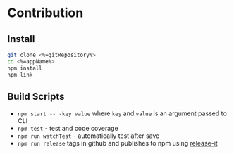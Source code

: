 
# Contribution

## Install

```bash
git clone <%=gitRepository%>
cd <%=appName%>
npm install
npm link
```

## Build Scripts

- `npm start -- -key value` where `key` and `value` is an argument passed to CLI
- `npm test` - test and code coverage
- `npm run watchTest` - automatically test after save
- `npm run release` tags in github and publishes to npm using [release-it](https://github.com/webpro/release-it#help)
